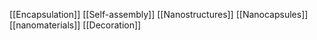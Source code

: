 [[Encapsulation]]
[[Self-assembly]]
[[Nanostructures]]
[[Nanocapsules]]
[[nanomaterials]]
[[Decoration]]
